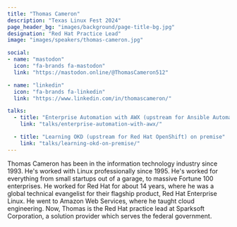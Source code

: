 ```yaml
---
title: "Thomas Cameron"
description: "Texas Linux Fest 2024"
page_header_bg: "images/background/page-title-bg.jpg"
designation: "Red Hat Practice Lead"
image: "images/speakers/thomas-cameron.jpg"

social:
- name: "mastodon"
  icon: "fa-brands fa-mastodon"
  link: "https://mastodon.online/@ThomasCameron512"

- name: "linkedin"
  icon: "fa-brands fa-linkedin"
  link: "https://www.linkedin.com/in/thomascameron/"

talks:
  - title: "Enterprise Automation with AWX (upstream for Ansible Automation Platform)"
    link: "talks/enterprise-automation-with-awx/"

  - title: "Learning OKD (upstream for Red Hat OpenShift) on premise"
    link: "talks/learning-okd-on-premise/"
---
```


Thomas Cameron has been in the information technology industry since 1993. He's
worked with Linux professionally since 1995. He's worked for everything from
small startups out of a garage, to massive Fortune 100 enterprises. He worked
for Red Hat for about 14 years, where he was a global technical evangelist for
their flagship product, Red Hat Enterprise Linux. He went to Amazon Web
Services, where he taught cloud engineering. Now, Thomas is the Red Hat
practice lead at Sparksoft Corporation, a solution provider which serves the
federal government.
